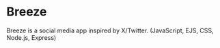 # Breeze
Breeze is a social media app inspired by X/Twitter. (JavaScript, EJS, CSS, Node.js, Express)
